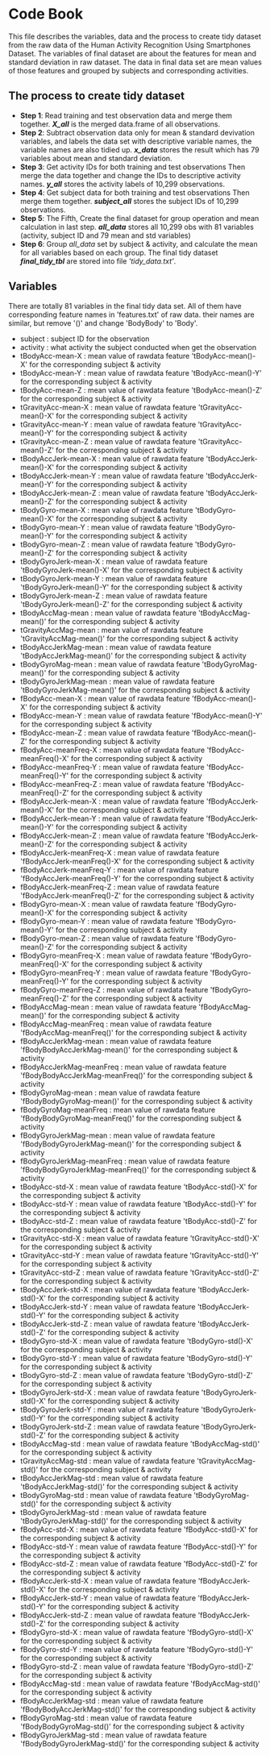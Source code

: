 # Code Book
This file describes the variables, data and the process to create tidy dataset from the raw data of the Human Activity Recognition Using Smartphones Dataset. The variables of final dataset are about the features for mean and standard deviation in raw dataset. The data in final data set are mean values of those features and grouped by subjects and corresponding activities.
## The process to create tidy dataset
 * __Step 1__: Read training and test observation data and merge them together. **_X_all_** is the merged data.frame of all observations.
 * __Step 2__: Subtract observation data only for mean & standard devivation variables, and labels the data set with descriptive 
 variable names, the variable names are also tidied up. **_x_data_** stores the result which has 79 variables about mean and standard deviation.
 * __Step 3__: Get activity IDs for both training and test observations Then merge the data together and change the IDs to descriptive
 activity names. **_y_all_** stores the activity labels of 10,299 observations.
 * __Step 4__: Get subject data for both training and test observations Then merge them together. **_subject_all_** stores the subject IDs of 10,299 observations.
 * __Step 5__: The Fifth, Create the final dataset for group operation and mean calculation in last step. **_all_data_** stores all 10,299 obs with 81 variables (activity, subject ID and 79 mean and std variables)
 * __Step 6__: Group _all_data_ set by subject & activity, and calculate the mean for all variables based on each group. The final tidy dataset **_final_tidy_tbl_** are stored into file _'tidy_data.txt'_.
## Variables
There are totally 81 variables in the final tidy data set. All of them have corresponding feature names in 'features.txt' of raw data. their names are similar, but remove '()' and change 'BodyBody' to 'Body'.
* subject : subject ID for the observation
* activity : what activity the subject conducted when get the observation
* tBodyAcc-mean-X : mean value of rawdata feature 'tBodyAcc-mean()-X' for the corresponding subject & activity
* tBodyAcc-mean-Y : mean value of rawdata feature 'tBodyAcc-mean()-Y' for the corresponding subject & activity
* tBodyAcc-mean-Z : mean value of rawdata feature 'tBodyAcc-mean()-Z' for the corresponding subject & activity
* tGravityAcc-mean-X : mean value of rawdata feature 'tGravityAcc-mean()-X' for the corresponding subject & activity
* tGravityAcc-mean-Y : mean value of rawdata feature 'tGravityAcc-mean()-Y' for the corresponding subject & activity
* tGravityAcc-mean-Z : mean value of rawdata feature 'tGravityAcc-mean()-Z' for the corresponding subject & activity
* tBodyAccJerk-mean-X : mean value of rawdata feature 'tBodyAccJerk-mean()-X' for the corresponding subject & activity
* tBodyAccJerk-mean-Y : mean value of rawdata feature 'tBodyAccJerk-mean()-Y' for the corresponding subject & activity
* tBodyAccJerk-mean-Z : mean value of rawdata feature 'tBodyAccJerk-mean()-Z' for the corresponding subject & activity
* tBodyGyro-mean-X : mean value of rawdata feature 'tBodyGyro-mean()-X' for the corresponding subject & activity
* tBodyGyro-mean-Y : mean value of rawdata feature 'tBodyGyro-mean()-Y' for the corresponding subject & activity
* tBodyGyro-mean-Z : mean value of rawdata feature 'tBodyGyro-mean()-Z' for the corresponding subject & activity
* tBodyGyroJerk-mean-X : mean value of rawdata feature 'tBodyGyroJerk-mean()-X' for the corresponding subject & activity
* tBodyGyroJerk-mean-Y : mean value of rawdata feature 'tBodyGyroJerk-mean()-Y' for the corresponding subject & activity
* tBodyGyroJerk-mean-Z : mean value of rawdata feature 'tBodyGyroJerk-mean()-Z' for the corresponding subject & activity
* tBodyAccMag-mean : mean value of rawdata feature 'tBodyAccMag-mean()' for the corresponding subject & activity
* tGravityAccMag-mean : mean value of rawdata feature 'tGravityAccMag-mean()' for the corresponding subject & activity
* tBodyAccJerkMag-mean : mean value of rawdata feature 'tBodyAccJerkMag-mean()' for the corresponding subject & activity
* tBodyGyroMag-mean : mean value of rawdata feature 'tBodyGyroMag-mean()' for the corresponding subject & activity
* tBodyGyroJerkMag-mean : mean value of rawdata feature 'tBodyGyroJerkMag-mean()' for the corresponding subject & activity
* fBodyAcc-mean-X : mean value of rawdata feature 'fBodyAcc-mean()-X' for the corresponding subject & activity
* fBodyAcc-mean-Y : mean value of rawdata feature 'fBodyAcc-mean()-Y' for the corresponding subject & activity
* fBodyAcc-mean-Z : mean value of rawdata feature 'fBodyAcc-mean()-Z' for the corresponding subject & activity
* fBodyAcc-meanFreq-X : mean value of rawdata feature 'fBodyAcc-meanFreq()-X' for the corresponding subject & activity
* fBodyAcc-meanFreq-Y : mean value of rawdata feature 'fBodyAcc-meanFreq()-Y' for the corresponding subject & activity
* fBodyAcc-meanFreq-Z : mean value of rawdata feature 'fBodyAcc-meanFreq()-Z' for the corresponding subject & activity
* fBodyAccJerk-mean-X : mean value of rawdata feature 'fBodyAccJerk-mean()-X' for the corresponding subject & activity
* fBodyAccJerk-mean-Y : mean value of rawdata feature 'fBodyAccJerk-mean()-Y' for the corresponding subject & activity
* fBodyAccJerk-mean-Z : mean value of rawdata feature 'fBodyAccJerk-mean()-Z' for the corresponding subject & activity
* fBodyAccJerk-meanFreq-X : mean value of rawdata feature 'fBodyAccJerk-meanFreq()-X' for the corresponding subject & activity
* fBodyAccJerk-meanFreq-Y : mean value of rawdata feature 'fBodyAccJerk-meanFreq()-Y' for the corresponding subject & activity
* fBodyAccJerk-meanFreq-Z : mean value of rawdata feature 'fBodyAccJerk-meanFreq()-Z' for the corresponding subject & activity
* fBodyGyro-mean-X : mean value of rawdata feature 'fBodyGyro-mean()-X' for the corresponding subject & activity
* fBodyGyro-mean-Y : mean value of rawdata feature 'fBodyGyro-mean()-Y' for the corresponding subject & activity
* fBodyGyro-mean-Z : mean value of rawdata feature 'fBodyGyro-mean()-Z' for the corresponding subject & activity
* fBodyGyro-meanFreq-X : mean value of rawdata feature 'fBodyGyro-meanFreq()-X' for the corresponding subject & activity
* fBodyGyro-meanFreq-Y : mean value of rawdata feature 'fBodyGyro-meanFreq()-Y' for the corresponding subject & activity
* fBodyGyro-meanFreq-Z : mean value of rawdata feature 'fBodyGyro-meanFreq()-Z' for the corresponding subject & activity
* fBodyAccMag-mean : mean value of rawdata feature 'fBodyAccMag-mean()' for the corresponding subject & activity
* fBodyAccMag-meanFreq : mean value of rawdata feature 'fBodyAccMag-meanFreq()' for the corresponding subject & activity
* fBodyAccJerkMag-mean : mean value of rawdata feature 'fBodyBodyAccJerkMag-mean()' for the corresponding subject & activity
* fBodyAccJerkMag-meanFreq : mean value of rawdata feature 'fBodyBodyAccJerkMag-meanFreq()' for the corresponding subject & activity
* fBodyGyroMag-mean : mean value of rawdata feature 'fBodyBodyGyroMag-mean()' for the corresponding subject & activity
* fBodyGyroMag-meanFreq : mean value of rawdata feature 'fBodyBodyGyroMag-meanFreq()' for the corresponding subject & activity
* fBodyGyroJerkMag-mean : mean value of rawdata feature 'fBodyBodyGyroJerkMag-mean()' for the corresponding subject & activity
* fBodyGyroJerkMag-meanFreq : mean value of rawdata feature 'fBodyBodyGyroJerkMag-meanFreq()' for the corresponding subject & activity
* tBodyAcc-std-X : mean value of rawdata feature 'tBodyAcc-std()-X' for the corresponding subject & activity
* tBodyAcc-std-Y : mean value of rawdata feature 'tBodyAcc-std()-Y' for the corresponding subject & activity
* tBodyAcc-std-Z : mean value of rawdata feature 'tBodyAcc-std()-Z' for the corresponding subject & activity
* tGravityAcc-std-X : mean value of rawdata feature 'tGravityAcc-std()-X' for the corresponding subject & activity
* tGravityAcc-std-Y : mean value of rawdata feature 'tGravityAcc-std()-Y' for the corresponding subject & activity
* tGravityAcc-std-Z : mean value of rawdata feature 'tGravityAcc-std()-Z' for the corresponding subject & activity
* tBodyAccJerk-std-X : mean value of rawdata feature 'tBodyAccJerk-std()-X' for the corresponding subject & activity
* tBodyAccJerk-std-Y : mean value of rawdata feature 'tBodyAccJerk-std()-Y' for the corresponding subject & activity
* tBodyAccJerk-std-Z : mean value of rawdata feature 'tBodyAccJerk-std()-Z' for the corresponding subject & activity
* tBodyGyro-std-X : mean value of rawdata feature 'tBodyGyro-std()-X' for the corresponding subject & activity
* tBodyGyro-std-Y : mean value of rawdata feature 'tBodyGyro-std()-Y' for the corresponding subject & activity
* tBodyGyro-std-Z : mean value of rawdata feature 'tBodyGyro-std()-Z' for the corresponding subject & activity
* tBodyGyroJerk-std-X : mean value of rawdata feature 'tBodyGyroJerk-std()-X' for the corresponding subject & activity
* tBodyGyroJerk-std-Y : mean value of rawdata feature 'tBodyGyroJerk-std()-Y' for the corresponding subject & activity
* tBodyGyroJerk-std-Z : mean value of rawdata feature 'tBodyGyroJerk-std()-Z' for the corresponding subject & activity
* tBodyAccMag-std : mean value of rawdata feature 'tBodyAccMag-std()' for the corresponding subject & activity
* tGravityAccMag-std : mean value of rawdata feature 'tGravityAccMag-std()' for the corresponding subject & activity
* tBodyAccJerkMag-std : mean value of rawdata feature 'tBodyAccJerkMag-std()' for the corresponding subject & activity
* tBodyGyroMag-std : mean value of rawdata feature 'tBodyGyroMag-std()' for the corresponding subject & activity
* tBodyGyroJerkMag-std : mean value of rawdata feature 'tBodyGyroJerkMag-std()' for the corresponding subject & activity
* fBodyAcc-std-X : mean value of rawdata feature 'fBodyAcc-std()-X' for the corresponding subject & activity
* fBodyAcc-std-Y : mean value of rawdata feature 'fBodyAcc-std()-Y' for the corresponding subject & activity
* fBodyAcc-std-Z : mean value of rawdata feature 'fBodyAcc-std()-Z' for the corresponding subject & activity
* fBodyAccJerk-std-X : mean value of rawdata feature 'fBodyAccJerk-std()-X' for the corresponding subject & activity
* fBodyAccJerk-std-Y : mean value of rawdata feature 'fBodyAccJerk-std()-Y' for the corresponding subject & activity
* fBodyAccJerk-std-Z : mean value of rawdata feature 'fBodyAccJerk-std()-Z' for the corresponding subject & activity
* fBodyGyro-std-X : mean value of rawdata feature 'fBodyGyro-std()-X' for the corresponding subject & activity
* fBodyGyro-std-Y : mean value of rawdata feature 'fBodyGyro-std()-Y' for the corresponding subject & activity
* fBodyGyro-std-Z : mean value of rawdata feature 'fBodyGyro-std()-Z' for the corresponding subject & activity
* fBodyAccMag-std : mean value of rawdata feature 'fBodyAccMag-std()' for the corresponding subject & activity
* fBodyAccJerkMag-std : mean value of rawdata feature 'fBodyBodyAccJerkMag-std()' for the corresponding subject & activity
* fBodyGyroMag-std : mean value of rawdata feature 'fBodyBodyGyroMag-std()' for the corresponding subject & activity
* fBodyGyroJerkMag-std : mean value of rawdata feature 'fBodyBodyGyroJerkMag-std()' for the corresponding subject & activity
